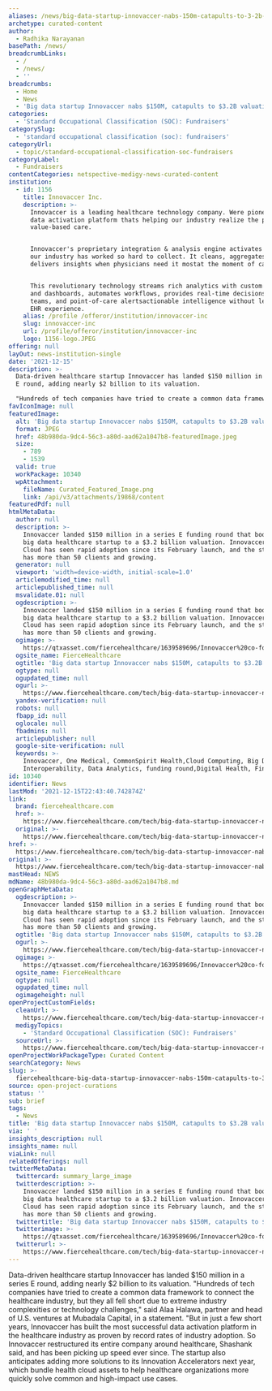 ```yaml
---
aliases: /news/big-data-startup-innovaccer-nabs-150m-catapults-to-3-2b-valuation
archetype: curated-content
author:
  - Radhika Narayanan
basePath: /news/
breadcrumbLinks:
  - /
  - /news/
  - ''
breadcrumbs:
  - Home
  - News
  - 'Big data startup Innovaccer nabs $150M, catapults to $3.2B valuation'
categories:
  - 'Standard Occupational Classification (SOC): Fundraisers'
categorySlug:
  - 'standard occupational classification (soc): fundraisers'
categoryUrl:
  - topic/standard-occupational-classification-soc-fundraisers
categoryLabel:
  - Fundraisers
contentCategories: netspective-medigy-news-curated-content
institution:
  - id: 1156
    title: Innovaccer Inc.
    description: >-
      Innovaccer is a leading healthcare technology company. Were pioneering the
      data activation platform thats helping our industry realize the promise of
      value-based care.


      Innovaccer's proprietary integration & analysis engine activates the data
      our industry has worked so hard to collect. It cleans, aggregates, and
      delivers insights when physicians need it mostat the moment of care.


      This revolutionary technology streams rich analytics with custom insights
      and dashboards, automates workflows, provides real-time decisions for care
      teams, and point-of-care alertsactionable intelligence without leaving the
      EHR experience.
    alias: /profile /offeror/institution/innovaccer-inc
    slug: innovaccer-inc
    url: /profile/offeror/institution/innovaccer-inc
    logo: 1156-logo.JPEG
offering: null
layOut: news-institution-single
date: '2021-12-15'
description: >-
  Data-driven healthcare startup Innovaccer has landed $150 million in a series
  E round, adding nearly $2 billion to its valuation.

  "Hundreds of tech companies have tried to create a common data framewo
favIconImage: null
featuredImage:
  alt: 'Big data startup Innovaccer nabs $150M, catapults to $3.2B valuation'
  format: JPEG
  href: 48b980da-9dc4-56c3-a80d-aad62a1047b8-featuredImage.jpeg
  size:
    - 789
    - 1539
  valid: true
  workPackage: 10340
  wpAttachment:
    fileName: Curated_Featured_Image.png
    link: /api/v3/attachments/19868/content
featuredPdf: null
htmlMetaData:
  author: null
  description: >-
    Innovaccer landed $150 million in a series E funding round that boosted the
    big data healthcare startup to a $3.2 billion valuation. Innovaccer's Health
    Cloud has seen rapid adoption since its February launch, and the startup now
    has more than 50 clients and growing.
  generator: null
  viewport: 'width=device-width, initial-scale=1.0'
  articlemodified_time: null
  articlepublished_time: null
  msvalidate.01: null
  ogdescription: >-
    Innovaccer landed $150 million in a series E funding round that boosted the
    big data healthcare startup to a $3.2 billion valuation. Innovaccer's Health
    Cloud has seen rapid adoption since its February launch, and the startup now
    has more than 50 clients and growing.
  ogimage: >-
    https://qtxasset.com/fiercehealthcare/1639589696/Innovaccer%20co-founders.png/Innovaccer%20co-founders.png?VersionId=6XFEXiY35J3C1ifM0tnttnRFL1F2rFYE
  ogsite_name: FierceHealthcare
  ogtitle: 'Big data startup Innovaccer nabs $150M, catapults to $3.2B valuation'
  ogtype: null
  ogupdated_time: null
  ogurl: >-
    https://www.fiercehealthcare.com/tech/big-data-startup-innovaccer-nabs-150m-catapults-to-3-2b-valuation
  yandex-verification: null
  robots: null
  fbapp_id: null
  oglocale: null
  fbadmins: null
  articlepublisher: null
  google-site-verification: null
  keywords: >-
    Innovaccer, One Medical, CommonSpirit Health,Cloud Computing, Big Data,
    Interoperability, Data Analytics, funding round,Digital Health, Finance
id: 10340
identifier: News
lastMod: '2021-12-15T22:43:40.742874Z'
link:
  brand: fiercehealthcare.com
  href: >-
    https://www.fiercehealthcare.com/tech/big-data-startup-innovaccer-nabs-150m-catapults-to-3-2b-valuation
  original: >-
    https://www.fiercehealthcare.com/tech/big-data-startup-innovaccer-nabs-150m-catapults-to-3-2b-valuation
href: >-
  https://www.fiercehealthcare.com/tech/big-data-startup-innovaccer-nabs-150m-catapults-to-3-2b-valuation
original: >-
  https://www.fiercehealthcare.com/tech/big-data-startup-innovaccer-nabs-150m-catapults-to-3-2b-valuation
mastHead: NEWS
mdName: 48b980da-9dc4-56c3-a80d-aad62a1047b8.md
openGraphMetaData:
  ogdescription: >-
    Innovaccer landed $150 million in a series E funding round that boosted the
    big data healthcare startup to a $3.2 billion valuation. Innovaccer's Health
    Cloud has seen rapid adoption since its February launch, and the startup now
    has more than 50 clients and growing.
  ogtitle: 'Big data startup Innovaccer nabs $150M, catapults to $3.2B valuation'
  ogurl: >-
    https://www.fiercehealthcare.com/tech/big-data-startup-innovaccer-nabs-150m-catapults-to-3-2b-valuation
  ogimage: >-
    https://qtxasset.com/fiercehealthcare/1639589696/Innovaccer%20co-founders.png/Innovaccer%20co-founders.png?VersionId=6XFEXiY35J3C1ifM0tnttnRFL1F2rFYE
  ogsite_name: FierceHealthcare
  ogtype: null
  ogupdated_time: null
  ogimageheight: null
openProjectCustomFields:
  cleanUrl: >-
    https://www.fiercehealthcare.com/tech/big-data-startup-innovaccer-nabs-150m-catapults-to-3-2b-valuation
  medigyTopics:
    - 'Standard Occupational Classification (SOC): Fundraisers'
  sourceUrl: >-
    https://www.fiercehealthcare.com/tech/big-data-startup-innovaccer-nabs-150m-catapults-to-3-2b-valuation
openProjectWorkPackageType: Curated Content
searchCategory: News
slug: >-
  fiercehealthcare-big-data-startup-innovaccer-nabs-150m-catapults-to-3-2b-valuation
source: open-project-curations
status: ''
sub: brief
tags:
  - News
title: 'Big data startup Innovaccer nabs $150M, catapults to $3.2B valuation'
via: ' '
insights_description: null
insights_name: null
viaLink: null
relatedOfferings: null
twitterMetaData:
  twittercard: summary_large_image
  twitterdescription: >-
    Innovaccer landed $150 million in a series E funding round that boosted the
    big data healthcare startup to a $3.2 billion valuation. Innovaccer's Health
    Cloud has seen rapid adoption since its February launch, and the startup now
    has more than 50 clients and growing.
  twittertitle: 'Big data startup Innovaccer nabs $150M, catapults to $3.2B valuation'
  twitterimage: >-
    https://qtxasset.com/fiercehealthcare/1639589696/Innovaccer%20co-founders.png/Innovaccer%20co-founders.png?VersionId=6XFEXiY35J3C1ifM0tnttnRFL1F2rFYE
  twitterurl: >-
    https://www.fiercehealthcare.com/tech/big-data-startup-innovaccer-nabs-150m-catapults-to-3-2b-valuation
---
```

<p>Data-driven healthcare startup Innovaccer has landed $150 million in a series E round, adding nearly $2 billion to its valuation.
"Hundreds of tech companies have tried to create a common data framework to connect the healthcare industry, but they all fell short due to extreme industry complexities or technology challenges," said Alaa Halawa, partner and head of U.S. ventures at Mubadala Capital, in a statement.
"But in just a few short years, Innovaccer has built the most successful data activation platform in the healthcare industry as proven by record rates of industry adoption.
So Innovaccer restructured its entire company around healthcare, Shashank said, and has been picking up speed ever since.
The startup also anticipates adding more solutions to its Innovation Accelerators next year, which bundle health cloud assets to help healthcare organizations more quickly solve common and high-impact use cases.</p>